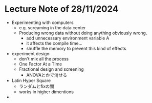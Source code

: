 # Lecture Note of 28/11/2024

- Experimenting with computers
    - e.g. screaming in the data center
    - Producing wrong data without doing anything obviously wrong.
        - add unnecessary environment variable A
        - it affects the compile time...
        - shuffle the memory to prevent this kind of effects
- experiment design
    - don't mix all the process
    - One Factor At a Time
    - Fractional design and screening
        - ANOVAとかで消せる
- Latin Hyper Square
    - ランダムとfixの間
    - works in higher dimentions
- 
